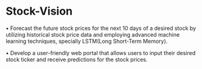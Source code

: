 # Stock-Vision
• Forecast the future stock prices for the next 10 days of a desired stock by 
utilizing historical stock price data and employing advanced machine learning 
techniques, specially LSTM(Long Short-Term Memory).

• Develop a user-friendly web portal that allows users to input their desired 
stock ticker and receive predictions for the stock prices.
